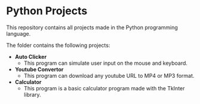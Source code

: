 # Python Projects

This repository contains all projects made in the Python programming language.

The folder contains the following projects:<br>
 * __Auto Clicker__
   * This program can simulate user input on the mouse and keyboard.
 * __Youtube Convertor__
   * This program can download any youtube URL to MP4 or MP3 format.
 * __Calculator__
   * This program is a basic calculator program made with the TkInter library.
